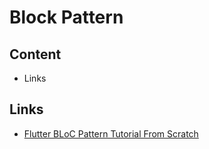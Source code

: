 # Block Pattern

## Content

- Links

## Links

- [Flutter BLoC Pattern Tutorial From Scratch](https://www.youtube.com/watch?v=oxeYeMHVLII)
